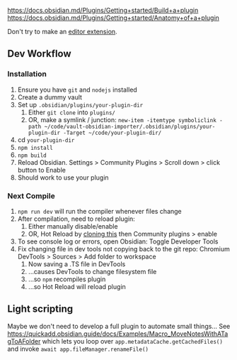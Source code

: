 https://docs.obsidian.md/Plugins/Getting+started/Build+a+plugin
https://docs.obsidian.md/Plugins/Getting+started/Anatomy+of+a+plugin

Don't try to make an [editor extension](https://docs.obsidian.md/Plugins/Editor/Editor+extensions).

## Dev Workflow
### Installation
1. Ensure you have `git` and `nodejs` installed
2. Create a dummy vault
3. Set up `.obsidian/plugins/your-plugin-dir`
    1. Either `git clone` into `plugins/`
    2. OR, make a symlink / junction:  `new-item -itemtype symboliclink -path ~/code/vault-obsidian-importer/.obsidian/plugins/your-plugin-dir -Target ~/code/your-plugin-dir/`
4. cd `your-plugin-dir`
5. `npm install`
6. `npm build`
7. Reload Obsidian. Settings > Community Plugins > Scroll down > click button to Enable
8. Should work to use your plugin
### Next Compile
1. `npm run dev` will run the compiler whenever files change
2. After compilation, need to reload plugin:
    1. Either manually disable/enable
    2. OR, Hot Reload by [cloning this](https://github.com/pjeby/hot-reload) then Community plugins > enable
3. To see console log or errors, open Obsidian: Toggle Developer Tools
4. Fix changing file in dev tools not copying back to the git repo: Chromium DevTools > Sources > Add folder to workspace
	1. Now saving a .TS file in DevTools 
	2. ...causes DevTools to change filesystem file
	3. ...so `npm` recompiles plugin
	4. ...so Hot Reload will reload plugin

## Light scripting
Maybe we don't need to develop a full plugin to automate small things...
See https://quickadd.obsidian.guide/docs/Examples/Macro_MoveNotesWithATagToAFolder which lets you loop over `app.metadataCache.getCachedFiles()` and invoke `await app.fileManager.renameFile()`